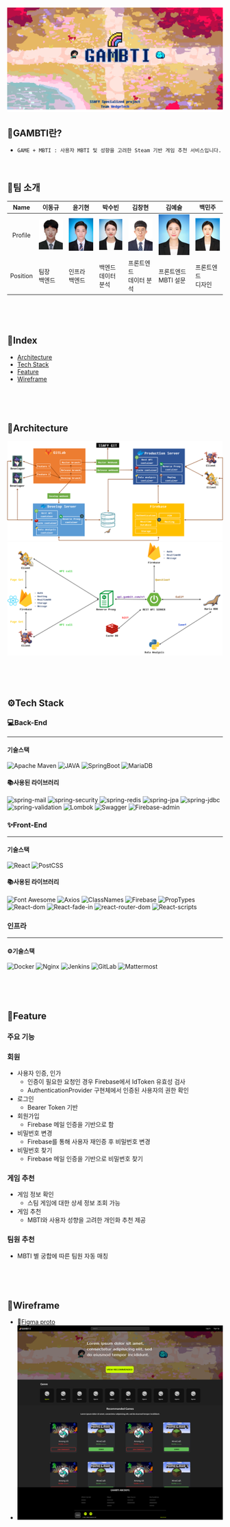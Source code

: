![main](README.assets/main.png)

## 🌈GAMBTI란?
- `GAME + MBTI : 사용자 MBTI 및 성향을 고려한 Steam 기반 게임 추천 서비스입니다.`
<br/><br/><br/>

## 👨팀 소개

|   Name   | 이동규                                     | 윤기현                                     | 박수빈                                     | 김창현                                     | 김예슬                                     | 백민주                                     |
| :------: | ------------------------------------------ | ------------------------------------------ | ------------------------------------------ | ------------------------------------------ | ------------------------------------------ | ------------------------------------------ |
| Profile  | ![p1](README.assets/p1.jpg) | ![p2](README.assets/p2.jpg) | ![p3](README.assets/p3.jpg) | ![p4](README.assets/p4.jpg) | ![p5](README.assets/p5.jpg) | ![p6](README.assets/p6.jpg) |
| Position | 팀장<br />백엔드                           | 인프라<br />백엔드                         | 백엔드<br />데이터 분석                    | 프론트엔드<br />데이터 분석                | 프론트엔드<br />MBTI 설문                  | 프론트엔드<br />디자인                     |


<br/><br/><br/>
## **📖Index**

- [Architecture](#archiecture)
- [Tech Stack](#tech-stack)
- [Feature](#feature)
- [Wireframe](#wireframe)

<br/><br/><br/>


## **🏰Architecture**

![flow1](README.assets/flow.png)
![flow2](README.assets/flow2.png)

<br/><br/><br/>

## **⚙️Tech Stack**

### 💻Back-End

<hr/>

#### 기술스택

![Apache Maven](https://img.shields.io/badge/Apache_Maven-4.0.0-C71A36?Style=flat&logo=Apache-Maven&logoColor=C71A36)
![JAVA ](https://img.shields.io/badge/JAVA_JDK-1.8-007396?Style=flat&logo=Java&logoColor=007396)
![SpringBoot](https://img.shields.io/badge/SpringBoot-2.4.2-6DB33F?Style=flat&logo=Spring&logoColor=6DB33F)
![MariaDB](https://img.shields.io/badge/MariaDB(AWS_RDS)-10.4.13-61DAFB?Style=flat&logo=MariaDB&logoColor=61DAFB)

#### 📚사용된 라이브러리

![spring-mail](https://img.shields.io/badge/Spring_mail-2.4.2-6DB33F?Style=flat&logo=Spring&logoColor=85EA2D)
![spring-security](https://img.shields.io/badge/Spring_security-2.4.2-6DB33F?Style=flat&logo=Spring&logoColor=85EA2D)
![spring-redis](https://img.shields.io/badge/Spring_redis-2.4.2-DC382D?Style=flat&logo=Redis&logoColor=DC382D)
![spring-jpa](https://img.shields.io/badge/Spring_jpa-2.4.2-6DB33F?Style=flat&logo=Spring&logoColor=85EA2D)
![spring-jdbc](https://img.shields.io/badge/Spring_jdbc-2.4.2-6DB33F?Style=flat&logo=Spring&logoColor=85EA2D)
![spring-validation](https://img.shields.io/badge/Spring_validation-2.4.2-6DB33F?Style=flat&logo=Spring&logoColor=85EA2D)
![Lombok](https://img.shields.io/badge/Lombok-1.18.16-BC4521?Style=flat)
![Swagger](https://img.shields.io/badge/Swagger-2.9.2-85EA2D?Style=flat&logo=Swagger&logoColor=85EA2D)
![Firebase-admin](https://img.shields.io/badge/Firebase_admin-7.0.1-FFCA28?Style=flat&logo=Firebase&logoColor=FFCA28)


### ✨Front-End

<hr/>

#### 기술스택

![React](https://img.shields.io/badge/React-17.0.1-61DAFB?Style=flat&logo=React&logoColor=61DAFB)
![PostCSS](https://img.shields.io/badge/PostCSS-gray?Style=flat&logo=PostCSS&logoColor=DD3A0A)


#### 📚사용된 라이브러리

![Font Awesome](https://img.shields.io/badge/Font_Awesome-5.15.2-339AF0?Style=flat&logo=Font-Awesome&logoColor=339AF0)
![Axios](https://img.shields.io/badge/Axios-0.21.1-61DAFB?Style=flat&logo=React&logoColor=61DAFB)
![ClassNames](https://img.shields.io/badge/ClassNames-2.2.6-61DAFB?Style=flat&logo=React&logoColor=61DAFB)
![Firebase](https://img.shields.io/badge/Firebase-8.2.6-FFCA28?Style=flat&logo=Firebase&logoColor=FFCA28)
![PropTypes](https://img.shields.io/badge/PropTypes-15.7.2-FECF0C?Style=flat)
![React-dom](https://img.shields.io/badge/ReactDom-17.0.1-61DAFB?Style=flat&logo=React&logoColor=61DAFB)
![React-fade-in](https://img.shields.io/badge/ReactFadeIn-2.0.1-61DAFB?Style=flat&logo=React&logoColor=61DAFB)
![react-router-dom](https://img.shields.io/badge/React_Router-5.2.0-CA4245?Style=flat&logo=React-Router&logoColor=CA4245)
![React-scripts](https://img.shields.io/badge/ReactScripts-4.0.1-61DAFB?Style=flat&logo=React&logoColor=61DAFB)

### 인프라

<hr/>

#### ⚙️기술스택

![Docker](https://img.shields.io/badge/Docker-gray?Style=flat&logo=Docker&logoColor=2496ED)
![Nginx](https://img.shields.io/badge/Nginx-gray?Style=flat&logo=Nginx&logoColor=269539)
![Jenkins](https://img.shields.io/badge/Jenkins-gray?Style=flat&logo=Jenkins&logoColor=D24939)
![GitLab](https://img.shields.io/badge/GitLab-gray?Style=flat&logo=GitLab&logoColor=FCA121)
![Mattermost](https://img.shields.io/badge/Mattermost-gray?Style=flat&logo=Mattermost&logoColor=0072C6)

<br/><br/><br/>

## **🌌Feature**

### **주요 기능**

### **회원**

- 사용자 인증, 인가
  - 인증이 필요한 요청인 경우 Firebase에서 IdToken 유효성 검사
  - AuthenticationProvider 구현체에서 인증된 사용자의 권한 확인
- 로그인
  - Bearer Token 기반
- 회원가입
  - Firebase 메일 인증을 기반으로 함
- 비밀번호 변경
  - Firebase를 통해 사용자 재인증 후 비밀번호 변경
- 비밀번호 찾기
  - Firebase 메일 인증을 기반으로 비밀번호 찾기

### 게임 추천

- 게임 정보 확인
  - 스팀 게임에 대한 상세 정보 조회 가능
- 게임 추천
  - MBTI와 사용자 성향을 고려한 개인화 추천 제공

### 팀원 추천

- MBTI 별 궁합에 따른 팀원 자동 매칭

<br/><br/><br/>

## **🧙Wireframe**

  * 📌[Figma proto](https://www.figma.com/proto/n7biHPfvyDgPvwODgEO5ko/gambti?node-id=14%3A0&scaling=scale-down-width)
  * ![main page](README.assets/mainpage.png)

  
